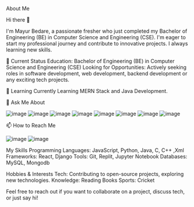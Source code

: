About Me

Hi there 👋

I'm Mayur Bedare, a passionate fresher who just completed my Bachelor of Engineering (BE) in Computer Science and Engineering (CSE). I'm eager to start my professional journey and contribute to innovative projects. I always learning new skills.

💼 Current Status
Education: Bachelor of Engineering (BE) in Computer Science and Engineering (CSE)
Looking for Opportunities: Actively seeking roles in software development, web development, backend development or any exciting tech projects.

🌱 Learning
Currently Learning MERN Stack and Java Development.

💬 Ask Me About

![image](https://github.com/user-attachments/assets/85899ee9-192f-4f7a-81d5-41d2bc65f638)  ![image](https://github.com/user-attachments/assets/e2bcdcc3-66d1-4556-bb9f-06900c008cf2)  ![image](https://github.com/user-attachments/assets/052be0bf-f513-4f29-b12a-57436f374ab0)  ![image](https://github.com/user-attachments/assets/e02c1cd5-ebdf-4375-8d74-15a0ed2b5694)
![image](https://github.com/user-attachments/assets/fbea031d-4d89-4ca0-b5af-22f1d033967d)  ![image](https://github.com/user-attachments/assets/ff6562da-c1eb-45f5-90fd-ec6e84d29fd8)  ![image](https://github.com/user-attachments/assets/a232bbcb-b326-40b1-b8ee-fbf09d702354)  ![image](https://github.com/user-attachments/assets/ea19602c-aec8-4b7a-ba9f-8f669d33fd6c)

📫 How to Reach Me

  ![image](https://github.com/user-attachments/assets/673ea807-db10-4d95-a2e1-a1a7bbcb70cc)  ![image](https://github.com/user-attachments/assets/c42d5eee-0158-4e91-ab25-caaa7054b9aa)

My Skills
Programming Languages: JavaScript, Python, Java, C, C++ ,Xml
Frameworks: React, Django
Tools: Git, Replit, Jupyter Notebook
Databases: MySQL, Mongodb

Hobbies & Interests
Tech: Contributing to open-source projects, exploring new technologies.
Knowledge: Reading Books
Sports: Cricket

Feel free to reach out if you want to collaborate on a project, discuss tech, or just say hi!
